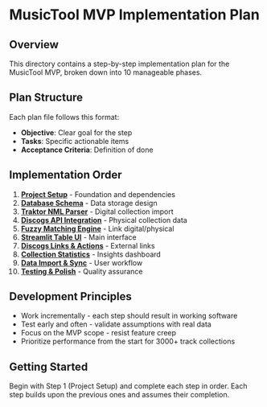 # MusicTool MVP Implementation Plan

## Overview
This directory contains a step-by-step implementation plan for the MusicTool MVP, broken down into 10 manageable phases.

## Plan Structure
Each plan file follows this format:
- **Objective**: Clear goal for the step
- **Tasks**: Specific actionable items
- **Acceptance Criteria**: Definition of done

## Implementation Order
1. **[Project Setup](01-project-setup.md)** - Foundation and dependencies
2. **[Database Schema](02-database-schema.md)** - Data storage design
3. **[Traktor NML Parser](03-traktor-nml-parser.md)** - Digital collection import
4. **[Discogs API Integration](04-discogs-api-integration.md)** - Physical collection data
5. **[Fuzzy Matching Engine](05-fuzzy-matching-engine.md)** - Link digital/physical
6. **[Streamlit Table UI](06-streamlit-table-ui.md)** - Main interface
7. **[Discogs Links & Actions](07-discogs-links-actions.md)** - External links
8. **[Collection Statistics](08-collection-statistics.md)** - Insights dashboard
9. **[Data Import & Sync](09-data-import-sync.md)** - User workflow
10. **[Testing & Polish](10-testing-performance-polish.md)** - Quality assurance

## Development Principles
- Work incrementally - each step should result in working software
- Test early and often - validate assumptions with real data
- Focus on the MVP scope - resist feature creep
- Prioritize performance from the start for 3000+ track collections

## Getting Started
Begin with Step 1 (Project Setup) and complete each step in order. Each step builds upon the previous ones and assumes their completion.
